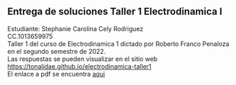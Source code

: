 
## Entrega de soluciones Taller 1 Electrodinamica I
Estudiante: Stephanie Carolina Cely Rodriguez<br>
CC.1013659975<br>
Taller 1 del curso de Electrodinamica 1 dictado por Roberto Franco Penaloza en el segundo semestre de 2022.<br>
Las respuestas se pueden visualizar en el sitio web https://tonalidae.github.io/electrodinamica-taller1 <br>
El enlace a pdf se encuentra [aqui](https://github.com/tonalidae/electrodinamica-taller1/blob/7a4acab6dae6ddfec4ba44277f01df2fe4796080/Taller_1.pdf)
